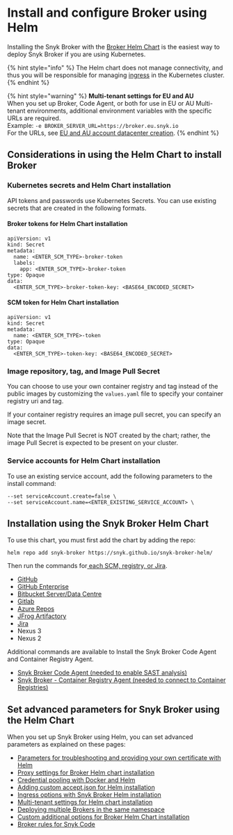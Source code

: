 # Install and configure Broker using Helm

Installing the Snyk Broker with the [Broker Helm Chart](https://github.com/snyk/snyk-broker-helm) is the easiest way to deploy Snyk Broker if you are using Kubernetes.

{% hint style="info" %}
The Helm chart does not manage connectivity, and thus you will be responsible for managing [ingress](ingress-options-with-snyk-broker-helm-installation.md) in the Kubernetes cluster.
{% endhint %}

{% hint style="warning" %}
**Multi-tenant settings for EU and AU**\
When you set up Broker, Code Agent, or both for use in EU or AU Multi-tenant environments, additional environment variables with the specific URLs are required.\
Example: `-e BROKER_SERVER_URL=https://broker.eu.snyk.io`\
For the URLs, see [EU and AU account datacenter creation](https://docs.snyk.io/snyk-processes/data-residency-at-snyk#eu-and-au-datacenter-account-creation).
{% endhint %}

## Considerations in using the Helm Chart to install Broker

### Kubernetes secrets and Helm Chart installation

API tokens and passwords use Kubernetes Secrets. You can use existing secrets that are created in the following formats.

#### Broker tokens for Helm Chart installation

```
apiVersion: v1
kind: Secret
metadata:
  name: <ENTER_SCM_TYPE>-broker-token
  labels:
    app: <ENTER_SCM_TYPE>-broker-token
type: Opaque
data:
  <ENTER_SCM_TYPE>-broker-token-key: <BASE64_ENCODED_SECRET>
```

#### SCM token for Helm Chart installation

```
apiVersion: v1
kind: Secret
metadata:
  name: <ENTER_SCM_TYPE>-token
type: Opaque
data:
  <ENTER_SCM_TYPE>-token-key: <BASE64_ENCODED_SECRET>
```

### Image repository, tag, and Image Pull Secret

You can choose to use your own container registry and tag instead of the public images by customizing the `values.yaml` file to specify your container registry uri and tag.

If your container registry requires an image pull secret, you can specify an image secret.

Note that the Image Pull Secret is NOT created by the chart; rather, the image Pull Secret is expected to be present on your cluster.

### Service accounts for Helm Chart installation

To use an existing service account, add the following parameters to the install command:

```
--set serviceAccount.create=false \
--set serviceAccount.name=<ENTER_EXISTING_SERVICE_ACCOUNT> \
```

## Installation using the Snyk Broker Helm Chart

To use this chart, you must first add the chart by adding the repo:

`helm repo add snyk-broker https://snyk.github.io/snyk-broker-helm/`

Then run the commands for[ each SCM, registry, or Jira](../snyk-broker-client-integration-setups-with-helm.md).

* [GitHub](https://docs.snyk.io/snyk-admin/snyk-broker/install-broker-for-scms-using-helm#github.com-helm-install)
* [GitHub Enterprise](https://docs.snyk.io/snyk-admin/snyk-broker/install-broker-for-scms-using-helm#github-enterprise-helm-install)
* [Bitbucket Server/Data Centre](https://docs.snyk.io/snyk-admin/snyk-broker/install-broker-for-scms-using-helm#bitbucket-helm-install)
* [Gitlab](https://docs.snyk.io/snyk-admin/snyk-broker/install-broker-for-scms-using-helm#gitlab-helm-install)
* [Azure Repos](https://docs.snyk.io/snyk-admin/snyk-broker/install-broker-for-scms-using-helm#azure-repos-helm-install)
* [JFrog Artifactory](https://docs.snyk.io/snyk-admin/snyk-broker/install-broker-for-scms-using-helm#artifactory-respository-helm-install)
* [Jira](https://docs.snyk.io/snyk-admin/snyk-broker/install-broker-for-scms-using-helm#jira-notifications-helm-install)
* Nexus 3
* Nexus 2

Additional commands are available to Install the Snyk Broker Code Agent and Container Registry Agent.

* [Snyk Broker Code Agent (needed to enable SAST analysis)](../snyk-broker-code-agent/install-broker-for-code-agent-using-helm.md)
* [Snyk Broker - Container Registry Agent (needed to connect to Container Registries)](../snyk-broker-container-registry-agent/install-broker-for-container-registry-agent-using-helm.md)

## Set advanced parameters for Snyk Broker using the Helm Chart

When you set up Snyk Broker using Helm, you can set advanced parameters as explained on these pages:

* [Parameters for troubleshooting and providing your own certificate with Helm](advanced-setup-for-helm-chart-installation/parameters-for-troubleshooting-and-providing-your-own-certificate-with-helm.md)
* [Proxy settings for Broker Helm chart installation](advanced-setup-for-helm-chart-installation/proxy-settings-for-broker-helm-chart-installation.md)
* [Credential pooling with Docker and Helm](../install-and-configure-broker-using-docker/advanced-configuration-for-snyk-broker-docker-installation/credential-pooling-with-docker-and-helm.md)
* [Adding custom accept.json for Helm installation](adding-custom-accept.json-for-helm-installation.md)
* [Ingress options with Snyk Broker Helm installation](ingress-options-with-snyk-broker-helm-installation.md)
* [Multi-tenant settings for Helm chart installation](advanced-setup-for-helm-chart-installation/multi-tenant-settings-for-helm-chart-installation.md)
* [Deploying multiple Brokers in the same namespace](deploying-multiple-brokers-in-the-same-namespace.md)
* [Custom additional options for Broker Helm Chart installation](advanced-setup-for-helm-chart-installation/custom-additional-options-for-broker-helm-chart-installation.md)
* [Broker rules for Snyk Code](advanced-setup-for-helm-chart-installation/broker-rules-for-snyk-code.md)
